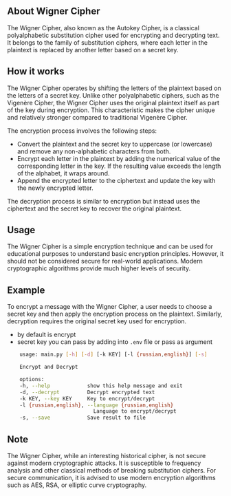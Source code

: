 ## About Wigner Cipher
The Wigner Cipher, also known as the Autokey Cipher, is a classical polyalphabetic substitution cipher used for encrypting and decrypting text. It belongs to the family of substitution ciphers, where each letter in the plaintext is replaced by another letter based on a secret key.

## How it works
The Wigner Cipher operates by shifting the letters of the plaintext based on the letters of a secret key. Unlike other polyalphabetic ciphers, such as the Vigenère Cipher, the Wigner Cipher uses the original plaintext itself as part of the key during encryption. This characteristic makes the cipher unique and relatively stronger compared to traditional Vigenère Cipher.

The encryption process involves the following steps:

- Convert the plaintext and the secret key to uppercase (or lowercase) and remove any non-alphabetic characters from both.
- Encrypt each letter in the plaintext by adding the numerical value of the corresponding letter in the key. If the resulting value exceeds the length of the alphabet, it wraps around.
- Append the encrypted letter to the ciphertext and update the key with the newly encrypted letter.

The decryption process is similar to encryption but instead uses the ciphertext and the secret key to recover the original plaintext.

## Usage
The Wigner Cipher is a simple encryption technique and can be used for educational purposes to understand basic encryption principles. However, it should not be considered secure for real-world applications. Modern cryptographic algorithms provide much higher levels of security.

## Example
To encrypt a message with the Wigner Cipher, a user needs to choose a secret key and then apply the encryption process on the plaintext. Similarly, decryption requires the original secret key used for encryption.

- by default is encrypt
- secret key you can pass by adding into `.env` file or pass as argument

```bash
    usage: main.py [-h] [-d] [-k KEY] [-l {russian,english}] [-s]

    Encrypt and Decrypt

    options:
    -h, --help            show this help message and exit
    -d, --decrypt         Decrypt encrypted text
    -k KEY, --key KEY     Key to encrypt/decrypt
    -l {russian,english}, --language {russian,english}
                            Language to encrypt/decrypt
    -s, --save            Save result to file
```

## Note
The Wigner Cipher, while an interesting historical cipher, is not secure against modern cryptographic attacks. It is susceptible to frequency analysis and other classical methods of breaking substitution ciphers. For secure communication, it is advised to use modern encryption algorithms such as AES, RSA, or elliptic curve cryptography.
